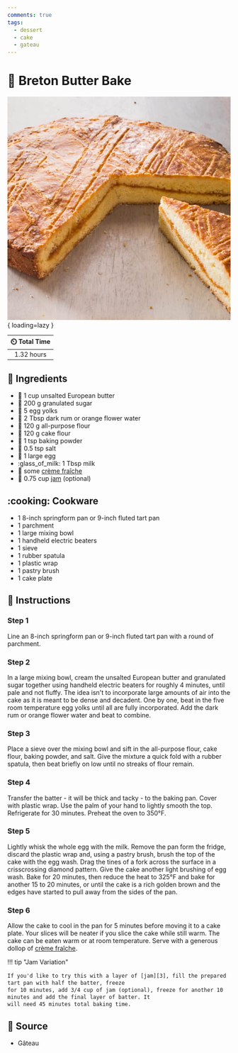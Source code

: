 ```yaml
---
comments: true
tags:
  - dessert
  - cake
  - gateau
---
```

# :butter: Breton Butter Bake

![Breton Butter Bake][1]{ loading=lazy }

| :timer_clock: Total Time |
|:-----------------------: |
| 1.32 hours |

## :salt: Ingredients

- :butter: 1 cup unsalted European butter
- :candy: 200 g granulated sugar
- :egg: 5 egg yolks
- :tumbler_glass: 2 Tbsp dark rum or orange flower water
- :ear_of_rice: 120 g all-purpose flour
- :ear_of_rice: 120 g cake flour
- :dash: 1 tsp baking powder
- :salt: 0.5 tsp salt
- :egg: 1 large egg
- :glass_of_milk: 1 Tbsp milk
- :rice: some [crème fraîche][2]
- :strawberry: 0.75 cup [jam][3] (optional)

## :cooking: Cookware

- 1 8-inch springform pan or 9-inch fluted tart pan
- 1 parchment
- 1 large mixing bowl
- 1 handheld electric beaters
- 1 sieve
- 1 rubber spatula
- 1 plastic wrap
- 1 pastry brush
- 1 cake plate

## :pencil: Instructions

### Step 1

Line an 8-inch springform pan or 9-inch fluted tart pan with a round of parchment.

### Step 2

In a large mixing bowl, cream the unsalted European butter and granulated sugar together using handheld electric beaters
for roughly 4 minutes, until pale and not fluffy. The idea isn't to incorporate large amounts of air into the cake as it
is meant to be dense and decadent. One by one, beat in the five room temperature egg yolks until all are fully
incorporated. Add the dark rum or orange flower water and beat to combine.

### Step 3

Place a sieve over the mixing bowl and sift in the all-purpose flour, cake flour, baking powder, and salt. Give the
mixture a quick fold with a rubber spatula, then beat briefly on low until no streaks of flour remain.

### Step 4

Transfer the batter - it will be thick and tacky - to the baking pan. Cover with plastic wrap. Use the palm of your hand
to lightly smooth the top. Refrigerate for 30 minutes. Preheat the oven to 350°F.

### Step 5

Lightly whisk the whole egg with the milk. Remove the pan form the fridge, discard the plastic wrap and, using a pastry
brush, brush the top of the cake with the egg wash. Drag the tines of a fork across the surface in a crisscrossing
diamond pattern. Give the cake another light brushing of egg wash. Bake for 20 minutes, then reduce the heat to 325°F
and bake for another 15 to 20 minutes, or until the cake is a rich golden brown and the edges have started to pull away
from the sides of the pan.

### Step 6

Allow the cake to cool in the pan for 5 minutes before moving it to a cake plate. Your slices will be neater if you
slice the cake while still warm. The cake can be eaten warm or at room temperature. Serve with a generous dollop of
[crème fraîche][2].

!!! tip "Jam Variation"

    If you'd like to try this with a layer of [jam][3], fill the prepared tart pan with half the batter, freeze
    for 10 minutes, add 3/4 cup of jam (optional), freeze for another 10 minutes and add the final layer of batter. It
    will need 45 minutes total baking time.

## :link: Source

- Gâteau

[1]: <../../assets/images/breton-butter-bake.jpg>
[2]: <../../ingredients/crème-fraîche.md>
[3]: <../../sauces-and-dressings/single-jar-of-fruit-jam.md>
